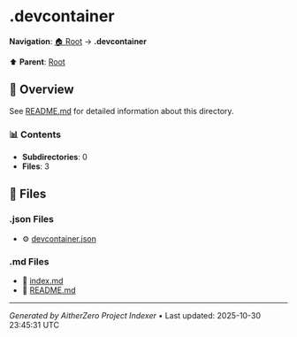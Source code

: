 # .devcontainer

**Navigation**: [🏠 Root](../index.md) → **.devcontainer**

⬆️ **Parent**: [Root](../index.md)

## 📖 Overview

See [README.md](./README.md) for detailed information about this directory.

### 📊 Contents

- **Subdirectories**: 0
- **Files**: 3

## 📄 Files

### .json Files

- ⚙️ [devcontainer.json](./devcontainer.json)

### .md Files

- 📝 [index.md](./index.md)
- 📝 [README.md](./README.md)

---

*Generated by AitherZero Project Indexer* • Last updated: 2025-10-30 23:45:31 UTC

